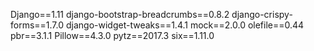 Django==1.11
django-bootstrap-breadcrumbs==0.8.2
django-crispy-forms==1.7.0
django-widget-tweaks==1.4.1
mock==2.0.0
olefile==0.44
pbr==3.1.1
Pillow==4.3.0
pytz==2017.3
six==1.11.0

